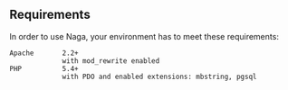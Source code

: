 ## Requirements

In order to use Naga, your environment has to meet these requirements:  
```
Apache       2.2+  
             with mod_rewrite enabled  
PHP          5.4+  
             with PDO and enabled extensions: mbstring, pgsql
```